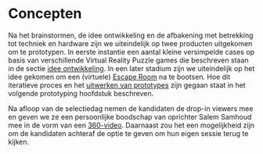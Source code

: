 # Concepten

Na het brainstormen, de idee ontwikkeling en de afbakening met betrekking tot techniek en hardware zijn we uiteindelijk op twee producten uitgekomen om te prototypen. In eerste instantie een aantal kleine versimpelde cases op basis van verschillende Virtual Reality Puzzle games die beschreven staan in de sectie [idee ontwikkeling](https://productbiografie.dandevri.es/concepting/IDEAS.html). In een later stadium zijn we uiteindelijk op het idee gekomen om een (virtuele) [Escape Room](https://productbiografie.dandevri.es/prototyping/SPRINT-5.html) na te bootsen. Hoe dit iteratieve proces en het [uitwerken van prototypes](https://productbiografie.dandevri.es/prototyping/SPRINT-2.html) zijn gegaan staat in het volgende prototyping hoofdstuk beschreven.

Na afloop van de selectiedag nemen de kandidaten de drop-in viewers mee en geven we ze een persoonlijke boodschap van oprichter Salem Samhoud mee in de vorm van een [360-video](https://productbiografie.dandevri.es/prototyping/VIDEO.html). Daarnaast zou het een mogelijkheid zijn om de kandidaten achteraf de optie te geven om hun eigen sessie terug te kijken.